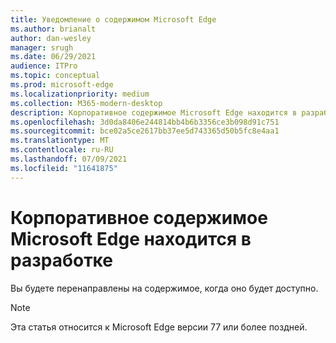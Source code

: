 ```yaml
---
title: Уведомление о содержимом Microsoft Edge
ms.author: brianalt
author: dan-wesley
manager: srugh
ms.date: 06/29/2021
audience: ITPro
ms.topic: conceptual
ms.prod: microsoft-edge
ms.localizationpriority: medium
ms.collection: M365-modern-desktop
description: Корпоративное содержимое Microsoft Edge находится в разработке
ms.openlocfilehash: 3d0da8406e244814bb4b6b3356ce3b098d91c751
ms.sourcegitcommit: bce02a5ce2617bb37ee5d743365d50b5fc8e4aa1
ms.translationtype: MT
ms.contentlocale: ru-RU
ms.lasthandoff: 07/09/2021
ms.locfileid: "11641875"
---
```

# <a name="microsoft-edge-enterprise-content-is-under-development"></a>Корпоративное содержимое Microsoft Edge находится в разработке

Вы будете перенаправлены на содержимое, когда оно будет доступно.

> [!NOTE]
> Эта статья относится к Microsoft Edge версии 77 или более поздней.
